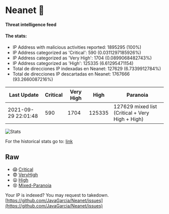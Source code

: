 # Neanet :hocho:
#### Threat intelligence feed
#### The stats:

- IP Address with malicious activities reported: 1895295 (100%)
- IP Address categorized as 'Critical':  590 (0.0311297185926%)
- IP Address categorized as 'Very High':  1704 (0.0899068482743%)
- IP Address categorized as 'High':  125335 (6.61295471154)
- Total de direcciones IP indexadas en Neanet:  127629 (6.7339912784%)
- Total de direcciones IP descartadas en Neanet:  1767666 (93.2660087216%)

| Last Update | Critical | Very High | High | Paranoia |
| --- | --- | --- | --- | --- |
| 2021-09-29 22:01:48 | 590 | 1704 | 125335 | 127629 mixed list (Critical + Very High + High)|

![Stats](https://docs.google.com/spreadsheets/d/e/2PACX-1vSnaNMIXVabIpDJjufMlzH7poXnshF3mgd8Is1g9ytUEzVsP5my4Trn8f-xkoLLQ38xpL3HtmUexLo6/pubchart?oid=501124687&format=image)

For the historical stats go to: [link](/stats.csv)
## Raw
- :scream: [Critical](https://raw.githubusercontent.com/JavaGarcia/Neanet/master/blacklists/neanet_critical.txt)
- :fearful: [VeryHigh](https://raw.githubusercontent.com/JavaGarcia/Neanet/master/blacklists/neanet_veryHigh.txtt)
- :frowning: [High](https://raw.githubusercontent.com/JavaGarcia/Neanet/master/blacklists/neanet_high.txt)
- :dizzy_face: [Mixed-Paranoia](https://raw.githubusercontent.com/JavaGarcia/Neanet/master/blacklists/neanet_all.txt)


Your IP is indexed? You may request to takedown. [https://github.com/JavaGarcia/Neanet/issues](https://github.com/JavaGarcia/Neanet/issues)




























































































































































































































































































































































































































































































































































































































































































































































































































































































































































































































































































































































































































































































































































































































































































































































































































































































































































































































































































































































































































































































































































































































































































































































































































































































































































































































































































































































































































































































































































































































































































































































































































































































































































































































































































































































































































































































































































































































































































































































































































































































































































































































































































































































































































































































































































































































































































































































































































































































































































































































































































































































































































































































































































































































































































































































































































































































































































































































































































































































































































































































































































































































































































































































































































































































































































































































































































































































































































































































































































































































































































































































































































































































































































































































































































































































































































































































































































































































































































































































































































































































































































































































































































































































































































































































































































































































































































































































































































































































































































































































































































































































































































































































































